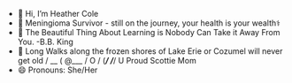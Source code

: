 - 👋 Hi, I’m Heather Cole
- 🧠 Meningioma Survivor - still on the journey, your health is your wealth⚕️
- 🌱 The Beautiful Thing About Learning is Nobody Can Take it Away From You. -B.B. King
- 💞️ Long Walks along the frozen shores of Lake Erie or Cozumel will never get old
    / \__
 (    @\___
 /         O
/   (_____/
/_____/   U
 Proud Scottie Mom
- 😄 Pronouns: She/Her
<!---
HeatherHOC/HeatherHOC is a ✨ special ✨ repository because its `README.md` (this file) appears on your GitHub profile.
You can click the Preview link to take a look at your changes.
--->

